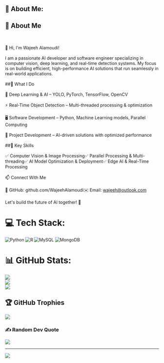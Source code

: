 ## 💫 About Me:
## **🚀 About Me**
<br><br>👋 Hi, I'm Wajeeh Alamoudi!<br><br>I am a passionate AI developer and software engineer specializing in computer vision, deep learning, and real-time detection systems. My focus is on building efficient, high-performance AI solutions that run seamlessly in real-world applications.<br><br>##🔹 What I Do<br><br>🧠 Deep Learning & AI – YOLO, PyTorch, TensorFlow, OpenCV<br><br>⚡ Real-Time Object Detection – Multi-threaded processing & optimization<br><br>🖥️ Software Development – Python, Machine Learning models, Parallel Computing<br><br>🚀 Project Development – AI-driven solutions with optimized performance<br><br>##🌟 Key Skills<br><br>✅ Computer Vision & Image Processing✅ Parallel Processing & Multi-threading✅ AI Model Optimization & Deployment✅ Edge AI & Real-Time Processing<br><br>📫 Connect With Me<br><br>💼 GitHub: github.com/WajeehAlamoudi✉️ Email: wajeeh@outlook.com<br><br>Let's build the future of AI together! 🚀


# 💻 Tech Stack:
![Python](https://img.shields.io/badge/python-3670A0?style=for-the-badge&logo=python&logoColor=ffdd54) ![R](https://img.shields.io/badge/r-%23276DC3.svg?style=for-the-badge&logo=r&logoColor=white) ![MySQL](https://img.shields.io/badge/mysql-4479A1.svg?style=for-the-badge&logo=mysql&logoColor=white) ![MongoDB](https://img.shields.io/badge/MongoDB-%234ea94b.svg?style=for-the-badge&logo=mongodb&logoColor=white)
# 📊 GitHub Stats:
![](https://github-readme-stats.vercel.app/api?username=WajeehAlamoudi&theme=dark&hide_border=false&include_all_commits=true&count_private=false)<br/>
![](https://nirzak-streak-stats.vercel.app/?user=WajeehAlamoudi&theme=dark&hide_border=false)<br/>
![](https://github-readme-stats.vercel.app/api/top-langs/?username=WajeehAlamoudi&theme=dark&hide_border=false&include_all_commits=true&count_private=false&layout=compact)

## 🏆 GitHub Trophies
![](https://github-profile-trophy.vercel.app/?username=WajeehAlamoudi&theme=radical&no-frame=false&no-bg=true&margin-w=4)

### ✍️ Random Dev Quote
![](https://quotes-github-readme.vercel.app/api?type=vetical&theme=light)

---
[![](https://visitcount.itsvg.in/api?id=WajeehAlamoudi&icon=0&color=0)](https://visitcount.itsvg.in)

<!-- Proudly created with GPRM ( https://gprm.itsvg.in ) -->

